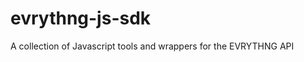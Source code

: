 evrythng-js-sdk
===============

A collection of Javascript tools and wrappers for the EVRYTHNG API
